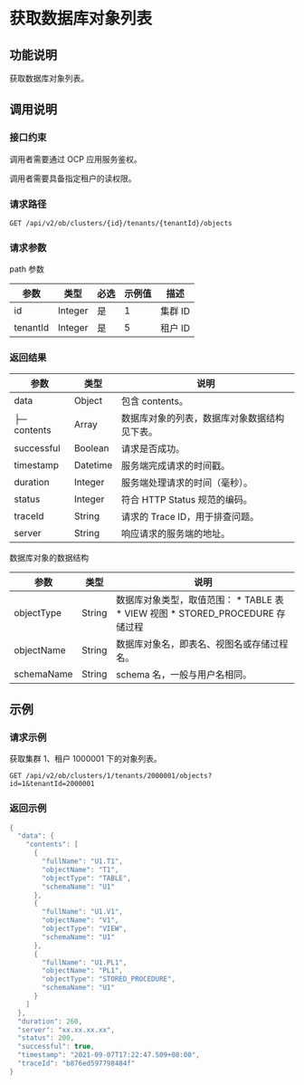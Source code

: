 获取数据库对象列表
==============================



功能说明
-------------------------

获取数据库对象列表。

调用说明
-------------------------

### 接口约束

调用者需要通过 OCP 应用服务鉴权。

调用者需要具备指定租户的读权限。

### 请求路径

`GET /api/v2/ob/clusters/{id}/tenants/{tenantId}/objects`

### 请求参数

path 参数


|    参数    |   类型    | 必选 | 示例值 |  描述   |
|----------|---------|----|-----|-------|
| id       | Integer | 是  | 1   | 集群 ID |
| tenantId | Integer | 是  | 5   | 租户 ID |



### 返回结果



|     参数      |    类型    |           说明           |
|-------------|----------|------------------------|
| data        | Object   | 包含 contents。           |
| ├─ contents | Array    | 数据库对象的列表，数据库对象数据结构见下表。 |
| successful  | Boolean  | 请求是否成功。                |
| timestamp   | Datetime | 服务端完成请求的时间戳。           |
| duration    | Integer  | 服务端处理请求的时间（毫秒）。        |
| status      | Integer  | 符合 HTTP Status 规范的编码。  |
| traceId     | String   | 请求的 Trace ID，用于排查问题。   |
| server      | String   | 响应请求的服务端的地址。           |



数据库对象的数据结构


|     参数     |   类型   |                                                                                                               说明                                                                                                                |
|------------|--------|---------------------------------------------------------------------------------------------------------------------------------------------------------------------------------------------------------------------------------|
| objectType | String | 数据库对象类型，取值范围： * TABLE 表   * VIEW 视图    <!-- --> * STORED_PROCEDURE 存储过程    |
| objectName | String | 数据库对象名，即表名、视图名或存储过程名。                                                                                                                                                                                                           |
| schemaName | String | schema 名，一般与用户名相同。                                                                                                                                                                                                              |



示例
-----------------------

### 请求示例

获取集群 1、租户 1000001 下的对象列表。

`GET /api/v2/ob/clusters/1/tenants/2000001/objects?id=1&tenantId=2000001`

### 返回示例

```java
{
  "data": {
    "contents": [
      {
        "fullName": "U1.T1",
        "objectName": "T1",
        "objectType": "TABLE",
        "schemaName": "U1"
      },
      {
        "fullName": "U1.V1",
        "objectName": "V1",
        "objectType": "VIEW",
        "schemaName": "U1"
      },
      {
        "fullName": "U1.PL1",
        "objectName": "PL1",
        "objectType": "STORED_PROCEDURE",
        "schemaName": "U1"
      }
    ]
  },
  "duration": 260,
  "server": "xx.xx.xx.xx",
  "status": 200,
  "successful": true,
  "timestamp": "2021-09-07T17:22:47.509+08:00",
  "traceId": "b876ed597798484f"
}
```
